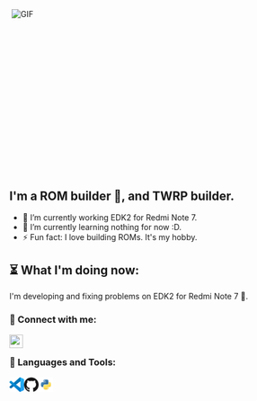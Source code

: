 <img align="right" alt="GIF" src="https://github.com/abhisheknaiidu/abhisheknaiidu/blob/master/code.gif?raw=true" width="500" height="320" />

## I'm a ROM builder 🚀, and TWRP builder.
- 🔭 I’m currently working EDK2 for Redmi Note 7.
- 🌱 I’m currently learning nothing for now :D.
- ⚡ Fun fact: I love building ROMs. It's my hobby.


## ⏳ What I'm doing now:
I'm developing and fixing problems on EDK2 for Redmi Note 7 🚀.
<br />

### 📩 Connect with me:

[<img align="left" height="24" width="24" src="https://raw.githubusercontent.com/dheereshagrwal/colored-icons/48168dc3cb093fba153af35248e1a54db5b08494/public/icons/instagram/instagram.svg" />][instagram]

<br />

### 🔧 Languages and Tools:

[<img align="left" alt="Visual Studio Code" width="26px" src="https://raw.githubusercontent.com/github/explore/80688e429a7d4ef2fca1e82350fe8e3517d3494d/topics/visual-studio-code/visual-studio-code.png" />][vsCode]
[<img align="left" alt="GitHub" width="26px" src="https://raw.githubusercontent.com/github/explore/78df643247d429f6cc873026c0622819ad797942/topics/github/github.png" />][github]
[<img align="left" alt="Python" width="26px" src="https://raw.githubusercontent.com/github/explore/cebd63002168a05a6a642f309227eefeccd92950/topics/python/python.png" />][python]

<br />


<br />
<br />
<br />
<br />
<br />

[instagram]: https://instagram.com/lyntax_
[vsCode]: https://code.visualstudio.com/
[github]: https://github.com/meeo11
[python]: https://www.python.org/
